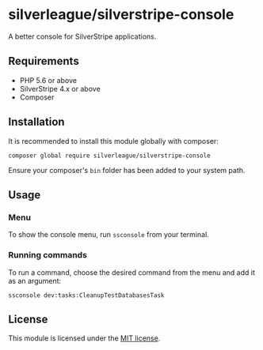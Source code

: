 # silverleague/silverstripe-console

A better console for SilverStripe applications.

## Requirements

* PHP 5.6 or above
* SilverStripe 4.x or above
* Composer

## Installation

It is recommended to install this module globally with composer:

```shell
composer global require silverleague/silverstripe-console
```

Ensure your composer's `bin` folder has been added to your system path.

## Usage

### Menu

To show the console menu, run `ssconsole` from your terminal.

### Running commands

To run a command, choose the desired command from the menu and add it as an argument:

```shell
ssconsole dev:tasks:CleanupTestDatabasesTask
```

## License

This module is licensed under the [MIT license](LICENSE.md).
